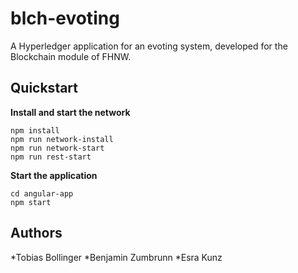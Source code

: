 # blch-evoting

A Hyperledger application for an evoting system, developed for the Blockchain module of FHNW.

## Quickstart

**Install and start the network**
```
npm install
npm run network-install
npm run network-start
npm run rest-start
```

**Start the application**
```
cd angular-app
npm start
```

## Authors
*Tobias Bollinger
*Benjamin Zumbrunn
*Esra Kunz
